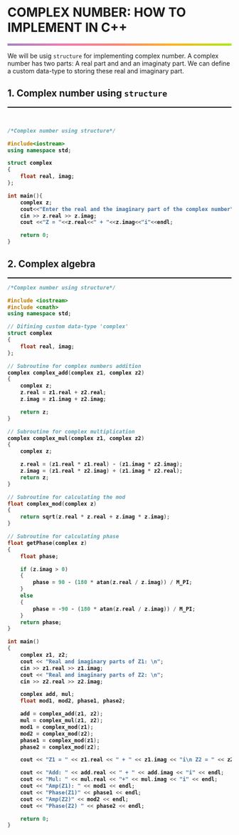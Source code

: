 # COMPLEX NUMBER: HOW TO IMPLEMENT IN C++
<hr style="height: 5px; border: none;background-image: linear-gradient(to right, #a282c6, #f378af, #ff8470, #ffb51a, #a8eb12);">

We will be usig `structure` for implementing complex number. A complex number has two parts: A real part and and an imaginaty part. We can define a custom data-type to storing these real and imaginary part.

## 1. Complex number using `structure`
<hr style="height: 2px; border: none; background: black">

<br>

<b>

```c++
/*Complex number using structure*/

#include<iostream>
using namespace std;

struct complex
{
    float real, imag;
};

int main(){
    complex z;
    cout<<"Enter the real and the imaginary part of the complex number\n";
    cin >> z.real >> z.imag;
    cout <<"Z = "<<z.real<<" + "<<z.imag<<"i"<<endl;

    return 0;
}

```
</b>

## 2. Complex algebra
<hr style="height: 2px; border: none; background: black">

<b>

```c++
/*Complex number using structure*/

#include <iostream>
#include <cmath>
using namespace std;

// Difining custom data-type 'complex'
struct complex
{
    float real, imag;
};

// Subroutine for complex numbers addition
complex complex_add(complex z1, complex z2)
{
    complex z;
    z.real = z1.real + z2.real;
    z.imag = z1.imag + z2.imag;

    return z;
}

// Subroutine for complex multiplication
complex complex_mul(complex z1, complex z2)
{
    complex z;

    z.real = (z1.real * z1.real) - (z1.imag * z2.imag);
    z.imag = (z1.real * z2.imag) + (z1.imag * z2.real);
    return z;
}

// Subroutine for calculating the mod
float complex_mod(complex z)
{
    return sqrt(z.real * z.real + z.imag * z.imag);
}

// Subroutine for calculating phase
float getPhase(complex z)
{
    float phase;

    if (z.imag > 0)
    {
        phase = 90 - (180 * atan(z.real / z.imag)) / M_PI;
    }
    else
    {
        phase = -90 - (180 * atan(z.real / z.imag)) / M_PI;
    }
    return phase;
}

int main()
{
    complex z1, z2;
    cout << "Real and imaginary parts of Z1: \n";
    cin >> z1.real >> z1.imag;
    cout << "Real and imaginary parts of Z2: \n";
    cin >> z2.real >> z2.imag;

    complex add, mul;
    float mod1, mod2, phase1, phase2;

    add = complex_add(z1, z2);
    mul = complex_mul(z1, z2);
    mod1 = complex_mod(z1);
    mod2 = complex_mod(z2);
    phase1 = complex_mod(z1);
    phase2 = complex_mod(z2);

    cout << "Z1 = " << z1.real << " + " << z1.imag << "i\n Z2 = " << z2.real << " + " << z2.imag << "i" << endl;

    cout << "Add: " << add.real << " + " << add.imag << "i" << endl;
    cout << "Mul: " << mul.real << "+" << mul.imag << "i" << endl;
    cout << "Amp(Z1): " << mod1 << endl;
    cout << "Phase(Z1)" << phase1 << endl;
    cout << "Amp(Z2)" << mod2 << endl;
    cout << "Phase(Z2) " << phase2 << endl;

    return 0;
}
```
</b>




